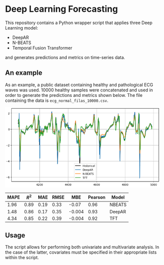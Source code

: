 # Deep Learning Forecasting

This repository contains a Python wrapper script that applies three Deep Learning model:

* DeepAR
* N-BEATS
* Temporal Fusion Transformer

and generates predictions and metrics on time-series data.

## An example

As an example, a public dataset containing healthy and pathological ECG waves was used. 10000 healthy samples were concatenated and used in order to generate the predictions and metrics shown below. The file containing the data is ```ecg_normal_filas_10000.csv```.

![](dl_forecasts.png "Forecasts")

|MAPE|$R^2$  |MAE |RMSE|MBE  |Pearson|Model |
|----|----|----|----|-----|-------|------|
|1.96|0.89|0.19|0.33|-0.07|0.96   |NBEATS|
|1.48|0.86|0.17|0.35|-0.004 |0.93   |DeepAR   |
|4.34|0.85|0.22|0.39|-0.004|0.92   |TFT|

## Usage

The script allows for performing both univariate and multivariate analysis. In the case of the latter, covariates must be specified in their appropriate lists within the script.

